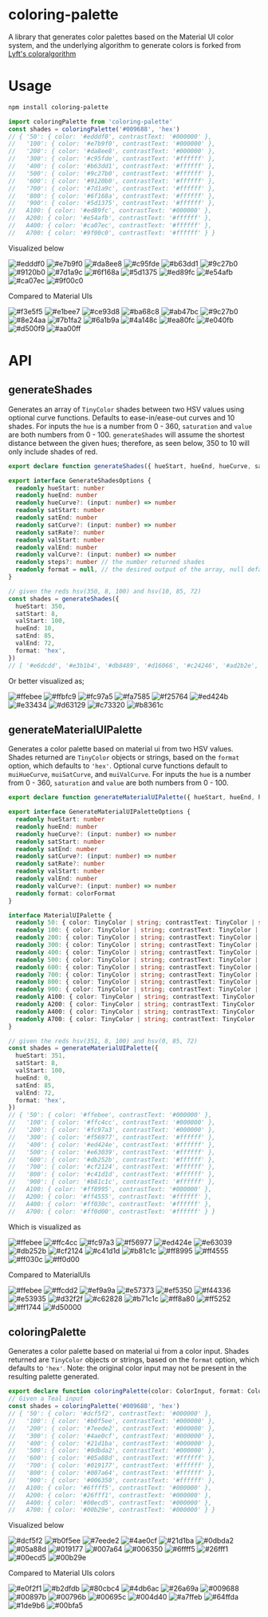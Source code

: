 # coloring-palette
A library that generates color palettes based on the Material UI color system, and the underlying algorithm to generate colors is forked from [Lyft's coloralgorithm](https://github.com/lyft/coloralgorithm)

# Usage
```sh
npm install coloring-palette
```
```ts
import coloringPalette from 'coloring-palette'
const shades = coloringPalette('#009688', 'hex')
// { '50': { color: '#edddf0', contrastText: '#000000' },
//   '100': { color: '#e7b9f0', contrastText: '#000000' },
//   '200': { color: '#da8ee8', contrastText: '#000000' },
//   '300': { color: '#c95fde', contrastText: '#ffffff' },
//   '400': { color: '#b63dd1', contrastText: '#ffffff' },
//   '500': { color: '#9c27b0', contrastText: '#ffffff' },
//   '600': { color: '#9120b0', contrastText: '#ffffff' },
//   '700': { color: '#7d1a9c', contrastText: '#ffffff' },
//   '800': { color: '#6f168a', contrastText: '#ffffff' },
//   '900': { color: '#5d1375', contrastText: '#ffffff' },
//   A100: { color: '#ed89fc', contrastText: '#000000' },
//   A200: { color: '#e54afb', contrastText: '#ffffff' },
//   A400: { color: '#ca07ec', contrastText: '#ffffff' },
//   A700: { color: '#9f00c0', contrastText: '#ffffff' } }
```
Visualized below

![#edddf0](https://placehold.it/25/edddf0/000000?text=+)
![#e7b9f0](https://placehold.it/25/e7b9f0/000000?text=+)
![#da8ee8](https://placehold.it/25/da8ee8/000000?text=+)
![#c95fde](https://placehold.it/25/c95fde/000000?text=+)
![#b63dd1](https://placehold.it/25/b63dd1/000000?text=+)
![#9c27b0](https://placehold.it/25/9c27b0/000000?text=+)
![#9120b0](https://placehold.it/25/9120b0/000000?text=+)
![#7d1a9c](https://placehold.it/25/7d1a9c/000000?text=+)
![#6f168a](https://placehold.it/25/6f168a/000000?text=+)
![#5d1375](https://placehold.it/25/5d1375/000000?text=+)
![#ed89fc](https://placehold.it/25/ed89fc/000000?text=+)
![#e54afb](https://placehold.it/25/e54afb/000000?text=+)
![#ca07ec](https://placehold.it/25/ca07ec/000000?text=+)
![#9f00c0](https://placehold.it/25/9f00c0/000000?text=+)

Compared to Material UIs

![#f3e5f5](https://placehold.it/25/f3e5f5/000000?text=+)
![#e1bee7](https://placehold.it/25/e1bee7/000000?text=+)
![#ce93d8](https://placehold.it/25/ce93d8/000000?text=+)
![#ba68c8](https://placehold.it/25/ba68c8/000000?text=+)
![#ab47bc](https://placehold.it/25/ab47bc/000000?text=+)
![#9c27b0](https://placehold.it/25/9c27b0/000000?text=+)
![#8e24aa](https://placehold.it/25/8e24aa/000000?text=+)
![#7b1fa2](https://placehold.it/25/7b1fa2/000000?text=+)
![#6a1b9a](https://placehold.it/25/6a1b9a/000000?text=+)
![#4a148c](https://placehold.it/25/4a148c/000000?text=+)
![#ea80fc](https://placehold.it/25/ea80fc/000000?text=+)
![#e040fb](https://placehold.it/25/e040fb/000000?text=+)
![#d500f9](https://placehold.it/25/d500f9/000000?text=+)
![#aa00ff](https://placehold.it/25/aa00ff/000000?text=+)

# API

## generateShades

Generates an array of `TinyColor` shades between two HSV values using optional curve functions. Defaults to ease-in/ease-out curves and 10 shades. For inputs the `hue` is a number from 0 - 360, `saturation` and `value` are both numbers from 0 - 100. `generateShades` will assume the shortest distance between the given hues; therefore, as seen below, 350 to 10 will only include shades of red.

```ts
export declare function generateShades({ hueStart, hueEnd, hueCurve, satStart, satEnd, satCurve, satRate, valStart, valEnd, valCurve, steps, format }: GenerateShadesOptions): Color[];

export interface GenerateShadesOptions {
  readonly hueStart: number
  readonly hueEnd: number
  readonly hueCurve?: (input: number) => number
  readonly satStart: number
  readonly satEnd: number
  readonly satCurve?: (input: number) => number
  readonly satRate?: number
  readonly valStart: number
  readonly valEnd: number
  readonly valCurve?: (input: number) => number
  readonly steps?: number // the number returned shades
  readonly format = null, // the desired output of the array, null defaults to Tinycolor instances
}

// given the reds hsv(350, 8, 100) and hsv(10, 85, 72)
const shades = generateShades({
  hueStart: 350,
  satStart: 8,
  valStart: 100,
  hueEnd: 10,
  satEnd: 85,
  valEnd: 72,
  format: 'hex',
})
// [ '#e6dcdd', '#e3b1b4', '#db8489', '#d16066', '#c24246', '#ad2b2e', '#911c1c', '#6e120f', '#450c08', '#1a0403' ]
```
Or better visualized as;

![#ffebee](https://placehold.it/25/ffebee/000000?text=+)
![#ffbfc9](https://placehold.it/25/ffbfc9/000000?text=+)
![#fc97a5](https://placehold.it/25/fc97a5/000000?text=+)
![#fa7585](https://placehold.it/25/fa7585/000000?text=+)
![#f25764](https://placehold.it/25/f25764/000000?text=+)
![#ed424b](https://placehold.it/25/ed424b/000000?text=+)
![#e33434](https://placehold.it/25/e33434/000000?text=+)
![#d63129](https://placehold.it/25/d63129/000000?text=+)
![#c73320](https://placehold.it/25/c73320/000000?text=+)
![#b8361c](https://placehold.it/25/b8361c/000000?text=+)

## generateMaterialUIPalette

Generates a color palette based on material ui from two HSV values. Shades returned are `TinyColor` objects or strings, based on the `format` option, which defaults to `'hex'`. Optional curve functions default to `muiHueCurve`, `muiSatCurve`, and `muiValCurve`. For inputs the `hue` is a number from 0 - 360, `saturation` and `value` are both numbers from 0 - 100.


```ts
export declare function generateMaterialUIPalette({ hueStart, hueEnd, hueCurve, satStart, satEnd, satCurve, satRate, valStart, valEnd, valCurve, format }: GenerateShadesOptions): MaterialUIPalette[];

export interface GenerateMaterialUIPaletteOptions {
  readonly hueStart: number
  readonly hueEnd: number
  readonly hueCurve?: (input: number) => number
  readonly satStart: number
  readonly satEnd: number
  readonly satCurve?: (input: number) => number
  readonly satRate?: number
  readonly valStart: number
  readonly valEnd: number
  readonly valCurve?: (input: number) => number
  readonly format: colorFormat
}

interface MaterialUIPalette {
  readonly 50: { color: TinyColor | string; contrastText: TinyColor | string }
  readonly 100: { color: TinyColor | string; contrastText: TinyColor | string }
  readonly 200: { color: TinyColor | string; contrastText: TinyColor | string }
  readonly 300: { color: TinyColor | string; contrastText: TinyColor | string }
  readonly 400: { color: TinyColor | string; contrastText: TinyColor | string }
  readonly 500: { color: TinyColor | string; contrastText: TinyColor | string }
  readonly 600: { color: TinyColor | string; contrastText: TinyColor | string }
  readonly 700: { color: TinyColor | string; contrastText: TinyColor | string }
  readonly 800: { color: TinyColor | string; contrastText: TinyColor | string }
  readonly 900: { color: TinyColor | string; contrastText: TinyColor | string }
  readonly A100: { color: TinyColor | string; contrastText: TinyColor | string }
  readonly A200: { color: TinyColor | string; contrastText: TinyColor | string }
  readonly A400: { color: TinyColor | string; contrastText: TinyColor | string }
  readonly A700: { color: TinyColor | string; contrastText: TinyColor | string }
}

// given the reds hsv(351, 8, 100) and hsv(0, 85, 72)
const shades = generateMaterialUIPalette({
  hueStart: 351,
  satStart: 8,
  valStart: 100,
  hueEnd: 0,
  satEnd: 85,
  valEnd: 72,
  format: 'hex',
})
// { '50': { color: '#ffebee', contrastText: '#000000' },
//   '100': { color: '#ffc4cc', contrastText: '#000000' },
//   '200': { color: '#fc97a3', contrastText: '#000000' },
//   '300': { color: '#f56977', contrastText: '#ffffff' },
//   '400': { color: '#ed424e', contrastText: '#ffffff' },
//   '500': { color: '#e63039', contrastText: '#ffffff' },
//   '600': { color: '#db252b', contrastText: '#ffffff' },
//   '700': { color: '#cf2124', contrastText: '#ffffff' },
//   '800': { color: '#c41d1d', contrastText: '#ffffff' },
//   '900': { color: '#b81c1c', contrastText: '#ffffff' },
//   A100: { color: '#ff8995', contrastText: '#000000' },
//   A200: { color: '#ff4555', contrastText: '#ffffff' },
//   A400: { color: '#ff030c', contrastText: '#ffffff' },
//   A700: { color: '#ff0d00', contrastText: '#ffffff' } }
```
Which is visualized as

![#ffebee](https://placehold.it/25/ffebee/000000?text=+)
![#ffc4cc](https://placehold.it/25/ffc4cc/000000?text=+)
![#fc97a3](https://placehold.it/25/fc97a3/000000?text=+)
![#f56977](https://placehold.it/25/f56977/000000?text=+)
![#ed424e](https://placehold.it/25/ed424e/000000?text=+)
![#e63039](https://placehold.it/25/e63039/000000?text=+)
![#db252b](https://placehold.it/25/db252b/000000?text=+)
![#cf2124](https://placehold.it/25/cf2124/000000?text=+)
![#c41d1d](https://placehold.it/25/c41d1d/000000?text=+)
![#b81c1c](https://placehold.it/25/b81c1c/000000?text=+)
![#ff8995](https://placehold.it/25/ff8995/000000?text=+)
![#ff4555](https://placehold.it/25/ff4555/000000?text=+)
![#ff030c](https://placehold.it/25/ff030c/000000?text=+)
![#ff0d00](https://placehold.it/25/ff0d00/000000?text=+)

Compared to MaterialUIs

![#ffebee](https://placehold.it/25/ffebee/000000?text=+)
![#ffcdd2](https://placehold.it/25/ffcdd2/000000?text=+)
![#ef9a9a](https://placehold.it/25/ef9a9a/000000?text=+)
![#e57373](https://placehold.it/25/e57373/000000?text=+)
![#ef5350](https://placehold.it/25/ef5350/000000?text=+)
![#f44336](https://placehold.it/25/f44336/000000?text=+)
![#e53935](https://placehold.it/25/e53935/000000?text=+)
![#d32f2f](https://placehold.it/25/d32f2f/000000?text=+)
![#c62828](https://placehold.it/25/c62828/000000?text=+)
![#b71c1c](https://placehold.it/25/b71c1c/000000?text=+)
![#ff8a80](https://placehold.it/25/ff8a80/000000?text=+)
![#ff5252](https://placehold.it/25/ff5252/000000?text=+)
![#ff1744](https://placehold.it/25/ff1744/000000?text=+)
![#d50000](https://placehold.it/25/d50000/000000?text=+)

## coloringPalette
Generates a color palette based on material ui from a color input. Shades returned are `TinyColor` objects or strings, based on the `format` option, which defaults to `'hex'`. Note: the original color input may not be present in the resulting palette generated.

```ts
export declare function coloringPalette(color: ColorInput, format: ColorFormat = 'hex'): TinyColor[];
// Given a Teal input
const shades = coloringPalette('#009688', 'hex')
// { '50': { color: '#dcf5f2', contrastText: '#000000' },
//   '100': { color: '#b0f5ee', contrastText: '#000000' },
//   '200': { color: '#7eede2', contrastText: '#000000' },
//   '300': { color: '#4ae0cf', contrastText: '#000000' },
//   '400': { color: '#21d1ba', contrastText: '#000000' },
//   '500': { color: '#0dbda2', contrastText: '#000000' },
//   '600': { color: '#05a88d', contrastText: '#ffffff' },
//   '700': { color: '#019177', contrastText: '#ffffff' },
//   '800': { color: '#007a64', contrastText: '#ffffff' },
//   '900': { color: '#006350', contrastText: '#ffffff' },
//   A100: { color: '#6ffff5', contrastText: '#000000' },
//   A200: { color: '#26fff1', contrastText: '#000000' },
//   A400: { color: '#00ecd5', contrastText: '#000000' },
//   A700: { color: '#00b29e', contrastText: '#000000' } }
```
Visualized below

![#dcf5f2](https://placehold.it/25/dcf5f2/000000?text=+)
![#b0f5ee](https://placehold.it/25/b0f5ee/000000?text=+)
![#7eede2](https://placehold.it/25/7eede2/000000?text=+)
![#4ae0cf](https://placehold.it/25/4ae0cf/000000?text=+)
![#21d1ba](https://placehold.it/25/21d1ba/000000?text=+)
![#0dbda2](https://placehold.it/25/0dbda2/000000?text=+)
![#05a88d](https://placehold.it/25/05a88d/000000?text=+)
![#019177](https://placehold.it/25/019177/000000?text=+)
![#007a64](https://placehold.it/25/007a64/000000?text=+)
![#006350](https://placehold.it/25/006350/000000?text=+)
![#6ffff5](https://placehold.it/25/6ffff5/000000?text=+)
![#26fff1](https://placehold.it/25/26fff1/000000?text=+)
![#00ecd5](https://placehold.it/25/00ecd5/000000?text=+)
![#00b29e](https://placehold.it/25/00b29e/000000?text=+)


Compared to Material UIs colors

![#e0f2f1](https://placehold.it/25/e0f2f1/000000?text=+)
![#b2dfdb](https://placehold.it/25/b2dfdb/000000?text=+)
![#80cbc4](https://placehold.it/25/80cbc4/000000?text=+)
![#4db6ac](https://placehold.it/25/4db6ac/000000?text=+)
![#26a69a](https://placehold.it/25/26a69a/000000?text=+)
![#009688](https://placehold.it/25/009688/000000?text=+)
![#00897b](https://placehold.it/25/00897b/000000?text=+)
![#00796b](https://placehold.it/25/00796b/000000?text=+)
![#00695c](https://placehold.it/25/00695c/000000?text=+)
![#004d40](https://placehold.it/25/004d40/000000?text=+)
![#a7ffeb](https://placehold.it/25/a7ffeb/000000?text=+)
![#64ffda](https://placehold.it/25/64ffda/000000?text=+)
![#1de9b6](https://placehold.it/25/1de9b6/000000?text=+)
![#00bfa5](https://placehold.it/25/00bfa5/000000?text=+)
